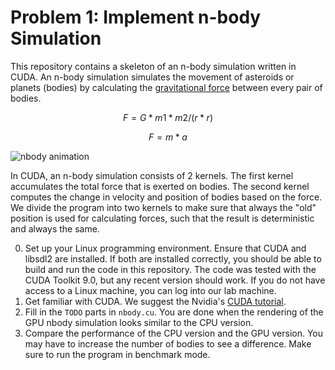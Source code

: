 # Problem 1: Implement n-body Simulation
This repository contains a skeleton of an n-body simulation written in CUDA. An n-body simulation simulates the movement of asteroids or planets (bodies) by calculating the [gravitational force](https://en.wikipedia.org/wiki/Gravity#Newton's_theory_of_gravitation) between every pair of bodies.

```math
F = G * m1 * m2 / (r * r)
```

```math
F = m * a
```

![nbody animation](https://github.com/prg-titech/student_nbody_c1/raw/master/nbody.gif "nbody animation")

In CUDA, an n-body simulation consists of 2 kernels. The first kernel accumulates the total force that is exerted on bodies. The second kernel computes the change in velocity and position of bodies based on the force. We divide the program into two kernels to make sure that always the "old" position is used for calculating forces, such that the result is deterministic and always the same.

0. Set up your Linux programming environment. Ensure that CUDA and libsdl2 are installed. If both are installed correctly, you should be able to build and run the code in this repository. The code was tested with the CUDA Toolkit 9.0, but any recent version should work. If you do not have access to a Linux machine, you can log into our lab machine.
1. Get familiar with CUDA. We suggest the Nvidia's [CUDA tutorial](https://devblogs.nvidia.com/even-easier-introduction-cuda/).
2. Fill in the `TODO` parts in `nbody.cu`. You are done when the rendering of the GPU nbody simulation looks similar to the CPU version.
3. Compare the performance of the CPU version and the GPU version. You may have to increase the number of bodies to see a difference. Make sure to run the program in benchmark mode.

